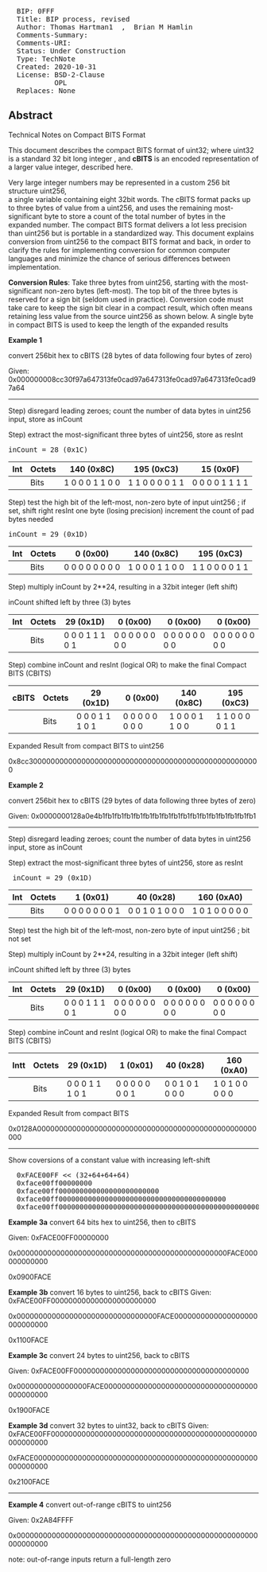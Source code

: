 <pre>
  BIP: 0FFF
  Title: BIP process, revised
  Author: Thomas Hartman1  <email@gmail.com>,  Brian M Hamlin  <email@other.com>
  Comments-Summary: 
  Comments-URI: 
  Status: Under Construction
  Type: TechNote
  Created: 2020-10-31
  License: BSD-2-Clause
           OPL
  Replaces: None
</pre>

## Abstract ##

Technical Notes on Compact BITS Format 

This document describes the compact BITS format of uint32; where uint32 is a standard 32 bit long integer 
, and **cBITS** is an encoded representation of a larger value integer, described here.  

Very large integer numbers may be represented in a custom 256 bit structure uint256,  
a single variable containing eight 32bit words.   The cBITS format packs up
to three bytes of value from a uint256, and uses the remaining most-significant byte to store a
count of the total number of bytes in the expanded number.  The compact BITS format delivers a
lot less precision than uint256 but is portable in a standardized way.  This document explains
conversion from uint256 to the compact BITS format and back, in order to clarify the rules for
implementing conversion for common computer languages and minimize the chance of serious
differences between implementation.

**Conversion Rules**: Take three bytes from uint256, starting with the most-significant non-zero
bytes (left-most). The top bit of the three bytes is reserved for a sign bit (seldom used in
practice). Conversion code must take care to keep the sign bit clear in a compact result, which
often means retaining less value from the source uint256 as shown below.  A single byte in
compact BITS is used to keep the length of the expanded results


**Example 1** 

convert 256bit hex to cBITS  (28 bytes of data following four bytes of zero)

Given:  0x000000008cc30f97a647313fe0cad97a647313fe0cad97a647313fe0cad97a64

--------------------------------------------------------------------------

Step) disregard leading zeroes; count the number of data bytes in uint256 input, store as inCount

Step) extract the most-significant three bytes of uint256, store as resInt

<pre>inCount = 28 (0x1C)</pre>

| **Int** | Octets |   140 (0x8C)   |   195 (0xC3)  |   15 (0x0F)    |
|--------|--------|-----------------|-----------------|-----------------|
|        | Bits   | 1 0 0 0 1 1 0 0 | 1 1 0 0 0 0 1 1 | 0 0 0 0 1 1 1 1 |


Step) test the high bit of the left-most, non-zero byte of input uint256 ;
      if set,
      shift right resInt one byte (losing precision)
      increment the count of pad bytes needed

<pre>inCount = 29 (0x1D)</pre>

| **Int** | Octets |   0 (0x00)    |  140 (0x8C)   |  195 (0xC3)   |
|--------|--------|-----------------|-----------------|-----------------|
|        | Bits   | 0 0 0 0 0 0 0 0 | 1 0 0 0 1 1 0 0 | 1 1 0 0 0 0 1 1 |


Step) multiply inCount by 2**24, resulting in a 32bit integer (left shift)

inCount shifted left by three (3) bytes


| **Int** | Octets |    29 (0x1D)    |     0 (0x00)    |     0 (0x00)    |     0 (0x00)    |
|---------|--------|-----------------|-----------------|-----------------|-----------------|
|         | Bits   | 0 0 0 1 1 1 0 1 | 0 0 0 0 0 0 0 0 | 0 0 0 0 0 0 0 0 | 0 0 0 0 0 0 0 0 |


Step) combine inCount and resInt (logical OR) to make the final Compact BITS (CBITS)


|**cBITS**| Octets |    29 (0x1D)    |     0 (0x00)    |    140 (0x8C)   |    195 (0xC3)   |
|--------|--------|-----------------|-----------------|-----------------|-----------------|
|        | Bits  | 0 0 0 1 1 1 0 1 | 0 0 0 0 0 0 0 0 | 1 0 0 0 1 1 0 0 | 1 1 0 0 0 0 1 1 |


Expanded Result from compact BITS to uint256

  0x8cc30000000000000000000000000000000000000000000000000000



**Example 2**  

convert 256bit hex to cBITS (29 bytes of data following three bytes of zero)

Given:  0x0000000128a0e4b1fb1fb1fb1fb1fb1fb1fb1fb1fb1fb1fb1fb1fb1fb1fb1fb1

--------------------------------------------------------------------------

Step) disregard leading zeroes; count the number of data bytes in uint256 input, store as inCount

Step) extract the most-significant three bytes of uint256, store as resInt

<pre> inCount = 29 (0x1D)</pre>

| **Int** | Octets |     1 (0x01)    |     40 (0x28)   |    160 (0xA0)   |
|--------|--------|-----------------|-----------------|-----------------|
|        | Bits | 0 0 0 0 0 0 0 1 | 0 0 1 0 1 0 0 0 | 1 0 1 0 0 0 0 0 |


Step) test the high bit of the left-most, non-zero byte of input uint256 ; bit not set

Step) multiply inCount by 2**24, resulting in a 32bit integer (left shift)

inCount shifted left by three (3) bytes


| **Int** | Octets |    29 (0x1D)    |     0 (0x00)    |     0 (0x00)    |     0 (0x00)    |
|---------|--------|-----------------|-----------------|-----------------|-----------------|
|         | Bits | 0 0 0 1 1 1 0 1 | 0 0 0 0 0 0 0 0 | 0 0 0 0 0 0 0 0 | 0 0 0 0 0 0 0 0 |


Step) combine inCount and resInt (logical OR) to make the final Compact BITS (CBITS)


| **Int**t | Octets |    29 (0x1D)    |     1 (0x01)    |     40 (0x28)   |    160 (0xA0)   |
|---------|--------|-----------------|-----------------|-----------------|-----------------|
|         | Bits | 0 0 0 1 1 1 0 1 | 0 0 0 0 0 0 0 1 | 0 0 1 0 1 0 0 0 | 1 0 1 0 0 0 0 0 |


Expanded Result from compact BITS

0x0128A00000000000000000000000000000000000000000000000000000


-------------------------------------------------------------

  Show coversions of a constant value with increasing left-shift

<pre>
  0xFACE00FF << (32+64+64+64)
  0xface00ff00000000
  0xface00ff000000000000000000000000
  0xface00ff0000000000000000000000000000000000000000
  0xface00ff00000000000000000000000000000000000000000000000000000000
</pre>


**Example 3a**   convert 64 bits hex to uint256, then to cBITS

  Given:    0xFACE00FF00000000

  0x000000000000000000000000000000000000000000000000FACE000000000000

  0x0900FACE


**Example 3b**   convert  16 bytes to uint256, back to cBITS
  Given:    0xFACE00FF000000000000000000000000

  0x00000000000000000000000000000000FACE0000000000000000000000000000

  0x1100FACE


**Example 3c**   convert  24 bytes to uint256, back to cBITS

  Given:    0xFACE00FF0000000000000000000000000000000000000000

  0x0000000000000000FACE00000000000000000000000000000000000000000000

  0x1900FACE


**Example 3d**   convert  32 bytes to uint32, back to cBITS
  Given:    0xFACE00FF00000000000000000000000000000000000000000000000000000000

  0xFACE000000000000000000000000000000000000000000000000000000000000

  0x2100FACE


-----------------------------------------------------------------------------

**Example 4**   convert out-of-range cBITS to uint256

  Given:    0x2A84FFFF

  0x0000000000000000000000000000000000000000000000000000000000000000

  note: out-of-range inputs return a full-length zero
